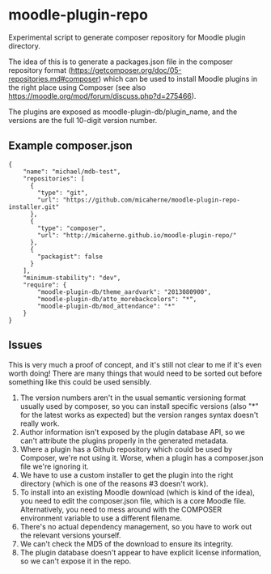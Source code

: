 # moodle-plugin-repo
Experimental script to generate composer repository for Moodle plugin directory.

The idea of this is to generate a packages.json file in the composer repository format (https://getcomposer.org/doc/05-repositories.md#composer) which can be used to install Moodle plugins in the right place using Composer (see also https://moodle.org/mod/forum/discuss.php?d=275466).

The plugins are exposed as moodle-plugin-db/plugin_name, and the versions are the full 10-digit version number.

## Example composer.json

    {
        "name": "michael/mdb-test",
        "repositories": [
          {
            "type": "git",
            "url": "https://github.com/micaherne/moodle-plugin-repo-installer.git"
          },
          {
            "type": "composer",
            "url": "http://micaherne.github.io/moodle-plugin-repo/"
          },
          {
            "packagist": false
          }
        ],
        "minimum-stability": "dev",
        "require": {
            "moodle-plugin-db/theme_aardvark": "2013080900",
            "moodle-plugin-db/atto_morebackcolors": "*",
            "moodle-plugin-db/mod_attendance": "*"
        }
    }

## Issues

This is very much a proof of concept, and it's still not clear to me if it's even worth doing! There are many things that would need
to be sorted out before something like this could be used sensibly.

1. The version numbers aren't in the usual semantic versioning format usually used by composer, so you can install specific versions (also "*" for the latest works as expected) but the version ranges syntax doesn't really work.
2. Author information isn't exposed by the plugin database API, so we can't attribute the plugins properly in the generated metadata.
3. Where a plugin has a Github repository which could be used by Composer, we're not using it. Worse, when a plugin has a composer.json file we're ignoring it.
4. We have to use a custom installer to get the plugin into the right directory (which is one of the reasons #3 doesn't work).
5. To install into an existing Moodle download (which is kind of the idea), you need to edit the composer.json file, which is a core Moodle file. Alternatively, you need to mess around with the COMPOSER environment variable to use a different filename.
6. There's no actual dependency management, so you have to work out the relevant versions yourself.
7. We can't check the MD5 of the download to ensure its integrity.
8. The plugin database doesn't appear to have explicit license information, so we can't expose it in the repo.
